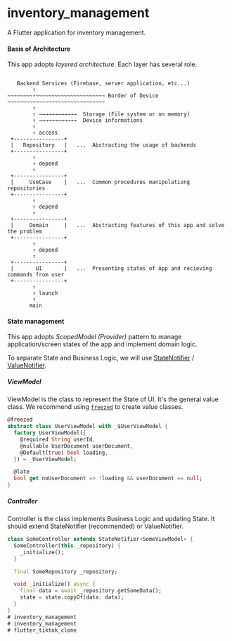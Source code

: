 # inventory_management

A  Flutter application for inventory management.

#### Basis of Architecture

This app adopts *layered architecture*.
Each layer has several role.

```

   Backend Services (Firebase, server application, etc...)
        ↑
~~~~~~~~↑~~~~~~~~~~~~~~~~~~~~~~ Border of Device ~~~~~~~~~~~~~~~~~~~~~~~~~~~~~~~
        ↑
        ↑ →→→→→→→→→→→→  Storage (File system or on memory)
        ↑ →→→→→→→→→→→→  Device informations
        ↑
        ↑ access
 +----------------+
 |   Repository   |   ...  Abstracting the usage of backends
 +----------------+
        ↑
        ↑ depend
        ↑
 +----------------+
 |     UseCase    |   ...  Common procedures manipulationg repositories 
 +----------------+
        ↑
        ↑ depend
        ↑
 +----------------+
 |     Domain     |   ...  Abstracting features of this app and solve the problem 
 +----------------+
        ↑
        ↑ depend
        ↑
 +----------------+
 |       UI       |   ...  Presenting states of App and recieving commands from user
 +----------------+
        ↑
        ↑ launch
        ↑
       main
```


#### State management

This app adopts *ScopedModel (Provider)* pattern to manage application/screen states of the app and implement domain logic.

To separate State and Business Logic, we will use [StateNotifier](https://pub.dev/packages/state_notifier) / [ValueNotifier](https://api.flutter.dev/flutter/foundation/ValueNotifier-class.html).

##### ViewModel

ViewModel is the class to represent the State of UI.
It's the general value class. We recommend using [`freezed`](https://pub.dev/packages/freezed) to create value classes.

```dart
@freezed
abstract class UserViewModel with _$UserViewModel {
  factory UserViewModel({
    @required String userId,
    @nullable UserDocument userDocument,
    @Default(true) bool loading,
  }) = _UserViewModel;

  @late
  bool get noUserDocument => !loading && userDocument == null;
}
```

##### Controller

Controller is the class implements Business Logic and updating State.
It should extend StateNotifier (recommended) or ValueNotifier.

```dart
class SomeController extends StateNotifier<SomeViewModel> {
  SomeController(this._repository) {
    _initialize();
  }

  final SomeRepository _repository;

  void _initialize() async {
    final data = await _repository.getSomeData();
    state = state.copyOf(data: data);
  }
}
# inventory_management
# inventory_management
# flutter_tiktok_clone
